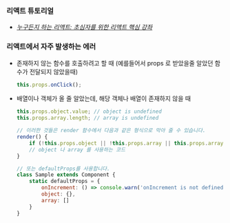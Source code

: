 ### 리액트 튜토리얼
- [*누구든지 하는 리액트: 초심자를 위한 리액트 핵심 강좌*](https://velopert.com/3613)

### 리액트에서 자주 발생하는 에러
- 존재하지 않는 함수를 호출하려고 할 때 (예를들어서 props 로 받았을줄 알았던 함수가 전달되지 않았을때)
    ```javascript
    this.props.onClick();
    ```
- 배열이나 객체가 올 줄 알았는데, 해당 객체나 배열이 존재하지 않을 때
    ```javascript
    this.props.object.value; // object is undefined
    this.props.array.length; // array is undefined

    // 이러한 것들은 render 함수에서 다음과 같은 형식으로 막아 줄 수 있습니다.
    render() {
        if (!this.props.object || !this.props.array || this.props.array.length ===0) return null;
        // object 나 array 를 사용하는 코드
    }

    // 또는 defaultProps를 사용합니다.
    class Sample extends Component {
        static defaultProps = {
            onIncrement: () => console.warn('onIncrement is not defined'),
            object: {},
            array: []
        }
    }
    ```
